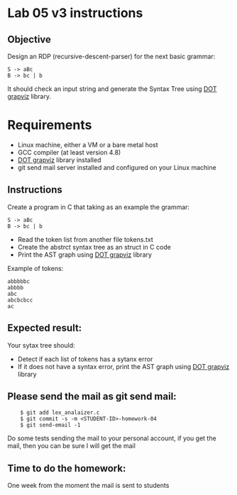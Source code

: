 # Lab 05 v3 instructions

## Objective

Design an RDP (recursive-descent-parser) for the next basic grammar:

```
S -> aBc
B -> bc | b
```

It should check an input string and generate the Syntax Tree using [DOT
grapviz](http://www.graphviz.org) library.

# Requirements

* Linux machine, either a VM or a bare metal host
* GCC compiler (at least version 4.8)
* [DOT grapviz](http://www.graphviz.org) library installed
* git send mail server installed and configured on your Linux machine

## Instructions

Create a program in C that taking as an example the grammar:

```
S -> aBc
B -> bc | b
```

* Read the token list from another file tokens.txt
* Create the abstrct syntax tree as an struct in C code
* Print the AST graph using [DOT grapviz](http://www.graphviz.org) library

Example of tokens:

```
abbbbbc
abbbb
abc
abcbcbcc
ac
```

## Expected result:

Your sytax tree should:

* Detect if each list of tokens has a sytanx error
* If it does not have a syntax error, print the AST graph using [DOT
grapviz](http://www.graphviz.org) library

## Please send the mail as git send mail:

```
    $ git add lex_analaizer.c
    $ git commit -s -m <STUDENT-ID>-homework-04
    $ git send-email -1

```
Do some tests sending the mail to your personal account, if you get the mail,
then you can be sure I will get the mail

## Time to do the homework:

One week from the moment the mail is sent to students

